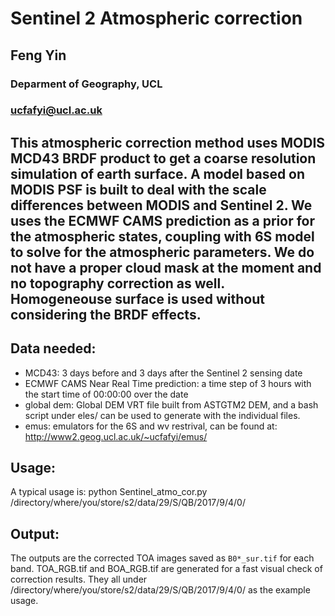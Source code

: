 # Sentinel 2 Atmospheric correction 
## Feng Yin
### Deparment of Geography, UCL
### ucfafyi@ucl.ac.uk


## This atmospheric correction method uses MODIS MCD43 BRDF product to get a coarse resolution simulation of earth surface. A model based on MODIS PSF is built to deal with the scale differences between MODIS and Sentinel 2. We uses the ECMWF CAMS prediction as a prior for the atmospheric states, coupling with 6S model to solve for the atmospheric parameters. We do not have a proper cloud mask at the moment and no topography correction as well. Homogeneouse surface is used without considering the BRDF effects.

## Data needed:
* MCD43: 3 days before and 3 days after the Sentinel 2 sensing date
* ECMWF CAMS Near Real Time prediction: a time step of 3 hours with the start time of 00:00:00 over the date
* global dem: Global DEM VRT file built from ASTGTM2 DEM, and a bash script under eles/ can be used to generate with the individual files.
* emus: emulators for the 6S and wv restrival, can be found at: http://www2.geog.ucl.ac.uk/~ucfafyi/emus/

## Usage:
A typical usage is:
 python Sentinel_atmo_cor.py /directory/where/you/store/s2/data/29/S/QB/2017/9/4/0/

## Output:
The outputs are the corrected TOA images saved as `B0*_sur.tif` for each band. TOA_RGB.tif and BOA_RGB.tif are generated for a fast visual check of correction results. They all under /directory/where/you/store/s2/data/29/S/QB/2017/9/4/0/ as the example usage.
